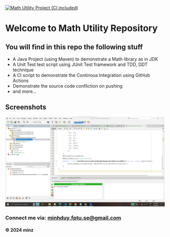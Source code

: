 [![Math Utility Project (CI included)](https://github.com/minhduy77/math-util/actions/workflows/maven.yml/badge.svg)](https://github.com/minhduy77/math-util/actions/workflows/maven.yml)

# Welcome to Math Utility Repository

## You will find in this repo the following stuff

- A Java Project (using Maven) to demonstrate a Math library as in JDK
- A Unit Test test script using JUnit Test framework and TDD, DDT technique
- A CI script to demonstrate the Continous Integration using GitHub Actions
- Demonstrate the source code confliction on pushing
- and more...

## Screenshots

![Source code and test script](https://github.com/minhduy77/math-util/blob/main/screenshots/SourceCodeAndUnitTest.png)

### Connect me via: minhduy.fptu.se@gmail.com

#### &#169; 2024 minz
